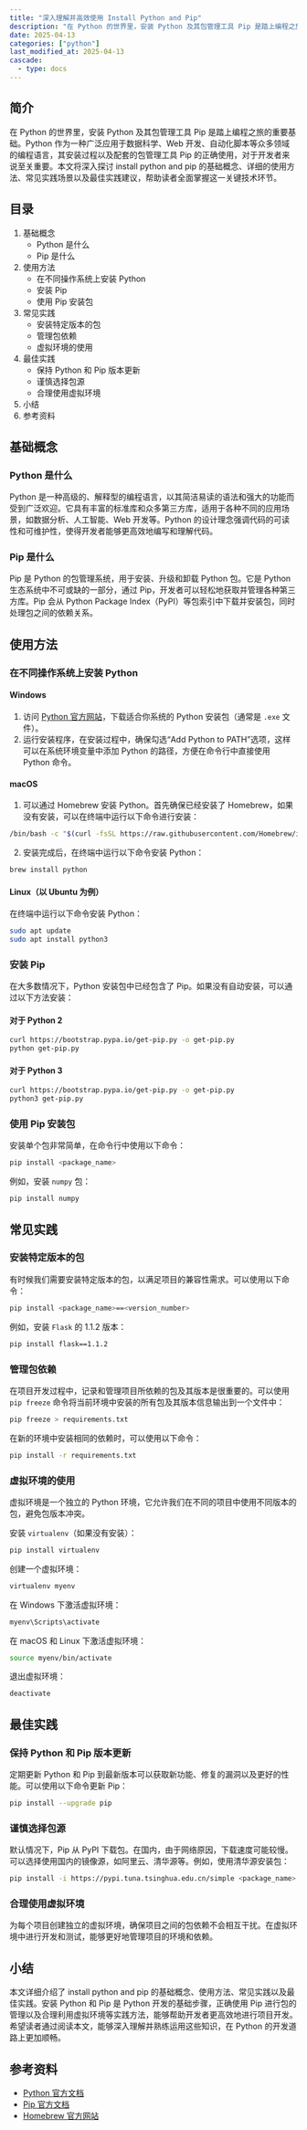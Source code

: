 ```yaml
---
title: "深入理解并高效使用 Install Python and Pip"
description: "在 Python 的世界里，安装 Python 及其包管理工具 Pip 是踏上编程之旅的重要基础。Python 作为一种广泛应用于数据科学、Web 开发、自动化脚本等众多领域的编程语言，其安装过程以及配套的包管理工具 Pip 的正确使用，对于开发者来说至关重要。本文将深入探讨 install python and pip 的基础概念、详细的使用方法、常见实践场景以及最佳实践建议，帮助读者全面掌握这一关键技术环节。"
date: 2025-04-13
categories: ["python"]
last_modified_at: 2025-04-13
cascade:
  - type: docs
---
```



## 简介
在 Python 的世界里，安装 Python 及其包管理工具 Pip 是踏上编程之旅的重要基础。Python 作为一种广泛应用于数据科学、Web 开发、自动化脚本等众多领域的编程语言，其安装过程以及配套的包管理工具 Pip 的正确使用，对于开发者来说至关重要。本文将深入探讨 install python and pip 的基础概念、详细的使用方法、常见实践场景以及最佳实践建议，帮助读者全面掌握这一关键技术环节。

<!-- more -->
## 目录
1. 基础概念
    - Python 是什么
    - Pip 是什么
2. 使用方法
    - 在不同操作系统上安装 Python
    - 安装 Pip
    - 使用 Pip 安装包
3. 常见实践
    - 安装特定版本的包
    - 管理包依赖
    - 虚拟环境的使用
4. 最佳实践
    - 保持 Python 和 Pip 版本更新
    - 谨慎选择包源
    - 合理使用虚拟环境
5. 小结
6. 参考资料

## 基础概念
### Python 是什么
Python 是一种高级的、解释型的编程语言，以其简洁易读的语法和强大的功能而受到广泛欢迎。它具有丰富的标准库和众多第三方库，适用于各种不同的应用场景，如数据分析、人工智能、Web 开发等。Python 的设计理念强调代码的可读性和可维护性，使得开发者能够更高效地编写和理解代码。

### Pip 是什么
Pip 是 Python 的包管理系统，用于安装、升级和卸载 Python 包。它是 Python 生态系统中不可或缺的一部分，通过 Pip，开发者可以轻松地获取并管理各种第三方库。Pip 会从 Python Package Index（PyPI）等包索引中下载并安装包，同时处理包之间的依赖关系。

## 使用方法
### 在不同操作系统上安装 Python
#### Windows
1. 访问 [Python 官方网站](https://www.python.org/downloads/windows/)，下载适合你系统的 Python 安装包（通常是 `.exe` 文件）。
2. 运行安装程序，在安装过程中，确保勾选“Add Python to PATH”选项，这样可以在系统环境变量中添加 Python 的路径，方便在命令行中直接使用 Python 命令。

#### macOS
1. 可以通过 Homebrew 安装 Python。首先确保已经安装了 Homebrew，如果没有安装，可以在终端中运行以下命令进行安装：
```bash
/bin/bash -c "$(curl -fsSL https://raw.githubusercontent.com/Homebrew/install/HEAD/install.sh)"
```
2. 安装完成后，在终端中运行以下命令安装 Python：
```bash
brew install python
```

#### Linux（以 Ubuntu 为例）
在终端中运行以下命令安装 Python：
```bash
sudo apt update
sudo apt install python3
```

### 安装 Pip
在大多数情况下，Python 安装包中已经包含了 Pip。如果没有自动安装，可以通过以下方法安装：

#### 对于 Python 2
```bash
curl https://bootstrap.pypa.io/get-pip.py -o get-pip.py
python get-pip.py
```

#### 对于 Python 3
```bash
curl https://bootstrap.pypa.io/get-pip.py -o get-pip.py
python3 get-pip.py
```

### 使用 Pip 安装包
安装单个包非常简单，在命令行中使用以下命令：
```bash
pip install <package_name>
```
例如，安装 `numpy` 包：
```bash
pip install numpy
```

## 常见实践
### 安装特定版本的包
有时候我们需要安装特定版本的包，以满足项目的兼容性需求。可以使用以下命令：
```bash
pip install <package_name>==<version_number>
```
例如，安装 `Flask` 的 1.1.2 版本：
```bash
pip install flask==1.1.2
```

### 管理包依赖
在项目开发过程中，记录和管理项目所依赖的包及其版本是很重要的。可以使用 `pip freeze` 命令将当前环境中安装的所有包及其版本信息输出到一个文件中：
```bash
pip freeze > requirements.txt
```
在新的环境中安装相同的依赖时，可以使用以下命令：
```bash
pip install -r requirements.txt
```

### 虚拟环境的使用
虚拟环境是一个独立的 Python 环境，它允许我们在不同的项目中使用不同版本的包，避免包版本冲突。

安装 `virtualenv`（如果没有安装）：
```bash
pip install virtualenv
```

创建一个虚拟环境：
```bash
virtualenv myenv
```

在 Windows 下激活虚拟环境：
```bash
myenv\Scripts\activate
```

在 macOS 和 Linux 下激活虚拟环境：
```bash
source myenv/bin/activate
```

退出虚拟环境：
```bash
deactivate
```

## 最佳实践
### 保持 Python 和 Pip 版本更新
定期更新 Python 和 Pip 到最新版本可以获取新功能、修复的漏洞以及更好的性能。可以使用以下命令更新 Pip：
```bash
pip install --upgrade pip
```

### 谨慎选择包源
默认情况下，Pip 从 PyPI 下载包。在国内，由于网络原因，下载速度可能较慢。可以选择使用国内的镜像源，如阿里云、清华源等。例如，使用清华源安装包：
```bash
pip install -i https://pypi.tuna.tsinghua.edu.cn/simple <package_name>
```

### 合理使用虚拟环境
为每个项目创建独立的虚拟环境，确保项目之间的包依赖不会相互干扰。在虚拟环境中进行开发和测试，能够更好地管理项目的环境和依赖。

## 小结
本文详细介绍了 install python and pip 的基础概念、使用方法、常见实践以及最佳实践。安装 Python 和 Pip 是 Python 开发的基础步骤，正确使用 Pip 进行包的管理以及合理利用虚拟环境等实践方法，能够帮助开发者更高效地进行项目开发。希望读者通过阅读本文，能够深入理解并熟练运用这些知识，在 Python 的开发道路上更加顺畅。

## 参考资料
- [Python 官方文档](https://docs.python.org/)
- [Pip 官方文档](https://pip.pypa.io/en/stable/)
- [Homebrew 官方网站](https://brew.sh/)